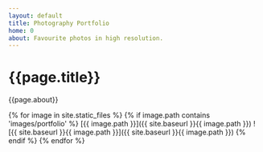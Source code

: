 ```yaml
---
layout: default
title: Photography Portfolio
home: 0
about: Favourite photos in high resolution. 
---
```


# {{page.title}}
{{page.about}} 

{% for image in site.static_files %}
 {% if image.path contains 'images/portfolio' %}
[{{ image.path }}]({{ site.baseurl }}{{ image.path }})
![{{ site.baseurl }}{{ image.path }}]({{ site.baseurl }}{{ image.path }})
 {% endif %}
{% endfor %}


